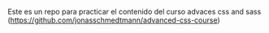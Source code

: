 Este es un repo para practicar el contenido del curso advaces css and sass (https://github.com/jonasschmedtmann/advanced-css-course)